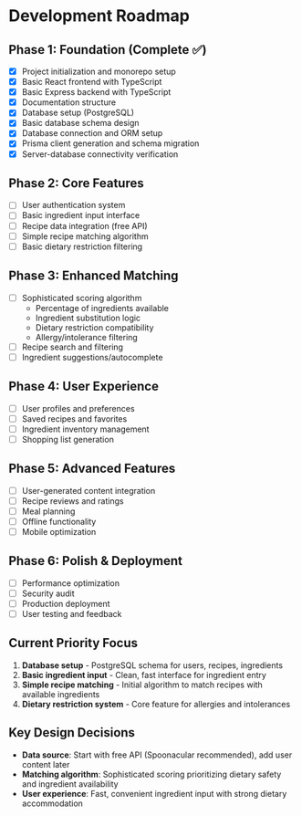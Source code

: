 # Development Roadmap

## Phase 1: Foundation (Complete ✅)
- [x] Project initialization and monorepo setup
- [x] Basic React frontend with TypeScript
- [x] Basic Express backend with TypeScript
- [x] Documentation structure
- [x] Database setup (PostgreSQL)
- [x] Basic database schema design
- [x] Database connection and ORM setup
- [x] Prisma client generation and schema migration
- [x] Server-database connectivity verification

## Phase 2: Core Features
- [ ] User authentication system
- [ ] Basic ingredient input interface
- [ ] Recipe data integration (free API)
- [ ] Simple recipe matching algorithm
- [ ] Basic dietary restriction filtering

## Phase 3: Enhanced Matching
- [ ] Sophisticated scoring algorithm
  - Percentage of ingredients available
  - Ingredient substitution logic
  - Dietary restriction compatibility
  - Allergy/intolerance filtering
- [ ] Recipe search and filtering
- [ ] Ingredient suggestions/autocomplete

## Phase 4: User Experience
- [ ] User profiles and preferences
- [ ] Saved recipes and favorites
- [ ] Ingredient inventory management
- [ ] Shopping list generation

## Phase 5: Advanced Features
- [ ] User-generated content integration
- [ ] Recipe reviews and ratings
- [ ] Meal planning
- [ ] Offline functionality
- [ ] Mobile optimization

## Phase 6: Polish & Deployment
- [ ] Performance optimization
- [ ] Security audit
- [ ] Production deployment
- [ ] User testing and feedback

## Current Priority Focus
1. **Database setup** - PostgreSQL schema for users, recipes, ingredients
2. **Basic ingredient input** - Clean, fast interface for ingredient entry
3. **Simple recipe matching** - Initial algorithm to match recipes with available ingredients
4. **Dietary restriction system** - Core feature for allergies and intolerances

## Key Design Decisions
- **Data source**: Start with free API (Spoonacular recommended), add user content later
- **Matching algorithm**: Sophisticated scoring prioritizing dietary safety and ingredient availability
- **User experience**: Fast, convenient ingredient input with strong dietary accommodation
